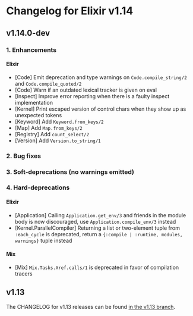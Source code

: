 # Changelog for Elixir v1.14

## v1.14.0-dev

### 1. Enhancements

#### Elixir

  * [Code] Emit deprecation and type warnings on `Code.compile_string/2` and `Code.compile_quoted/2`
  * [Code] Warn if an outdated lexical tracker is given on eval
  * [Inspect] Improve error reporting when there is a faulty inspect implementation
  * [Kernel] Print escaped version of control chars when they show up as unexpected tokens
  * [Keyword] Add `Keyword.from_keys/2`
  * [Map] Add `Map.from_keys/2`
  * [Registry] Add `count_select/2`
  * [Version] Add `Version.to_string/1`

### 2. Bug fixes

### 3. Soft-deprecations (no warnings emitted)

### 4. Hard-deprecations

#### Elixir

  * [Application] Calling `Application.get_env/3` and friends in the module body is now discouraged, use `Application.compile_env/3` instead
  * [Kernel.ParallelCompiler] Returning a list or two-element tuple from `:each_cycle` is deprecated, return a `{:compile | :runtime, modules, warnings}` tuple instead

#### Mix

  * [Mix] `Mix.Tasks.Xref.calls/1` is deprecated in favor of compilation tracers

## v1.13

The CHANGELOG for v1.13 releases can be found [in the v1.13 branch](https://github.com/elixir-lang/elixir/blob/v1.13/CHANGELOG.md).
